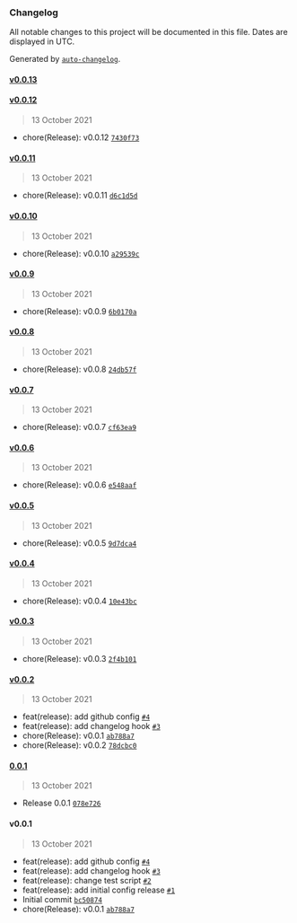 ### Changelog

All notable changes to this project will be documented in this file. Dates are displayed in UTC.

Generated by [`auto-changelog`](https://github.com/CookPete/auto-changelog).

#### [v0.0.13](https://github.corp.globant.com/jhony-lopez/release-test/compare/v0.0.12...v0.0.13)

#### [v0.0.12](https://github.corp.globant.com/jhony-lopez/release-test/compare/v0.0.11...v0.0.12)

> 13 October 2021

- chore(Release): v0.0.12 [`7430f73`](https://github.corp.globant.com/jhony-lopez/release-test/commit/7430f735d0d750817150c0b628b21db2e28d40bb)

#### [v0.0.11](https://github.corp.globant.com/jhony-lopez/release-test/compare/v0.0.10...v0.0.11)

> 13 October 2021

- chore(Release): v0.0.11 [`d6c1d5d`](https://github.corp.globant.com/jhony-lopez/release-test/commit/d6c1d5de22c7972df6b24df09cecbf837f254a27)

#### [v0.0.10](https://github.corp.globant.com/jhony-lopez/release-test/compare/v0.0.9...v0.0.10)

> 13 October 2021

- chore(Release): v0.0.10 [`a29539c`](https://github.corp.globant.com/jhony-lopez/release-test/commit/a29539c0b7c3c652abd46e922d23e10aa7d0ce14)

#### [v0.0.9](https://github.corp.globant.com/jhony-lopez/release-test/compare/v0.0.8...v0.0.9)

> 13 October 2021

- chore(Release): v0.0.9 [`6b0170a`](https://github.corp.globant.com/jhony-lopez/release-test/commit/6b0170a463533d880274dcacbed0a154e1d62d7c)

#### [v0.0.8](https://github.corp.globant.com/jhony-lopez/release-test/compare/v0.0.7...v0.0.8)

> 13 October 2021

- chore(Release): v0.0.8 [`24db57f`](https://github.corp.globant.com/jhony-lopez/release-test/commit/24db57f977a42d6ff150e0df43cb5977d6fa11b8)

#### [v0.0.7](https://github.corp.globant.com/jhony-lopez/release-test/compare/v0.0.6...v0.0.7)

> 13 October 2021

- chore(Release): v0.0.7 [`cf63ea9`](https://github.corp.globant.com/jhony-lopez/release-test/commit/cf63ea92d37b663454d8dc3ac5c3fe0dcab55af4)

#### [v0.0.6](https://github.corp.globant.com/jhony-lopez/release-test/compare/v0.0.5...v0.0.6)

> 13 October 2021

- chore(Release): v0.0.6 [`e548aaf`](https://github.corp.globant.com/jhony-lopez/release-test/commit/e548aaf45ddf354624345be4fb8e0abe91eb9d19)

#### [v0.0.5](https://github.corp.globant.com/jhony-lopez/release-test/compare/v0.0.4...v0.0.5)

> 13 October 2021

- chore(Release): v0.0.5 [`9d7dca4`](https://github.corp.globant.com/jhony-lopez/release-test/commit/9d7dca41a0a69ecf3c5977c13ee6c947275e9874)

#### [v0.0.4](https://github.corp.globant.com/jhony-lopez/release-test/compare/v0.0.3...v0.0.4)

> 13 October 2021

- chore(Release): v0.0.4 [`10e43bc`](https://github.corp.globant.com/jhony-lopez/release-test/commit/10e43bc1dbdc07928d8f89e7c40ab25430ad2478)

#### [v0.0.3](https://github.corp.globant.com/jhony-lopez/release-test/compare/v0.0.2...v0.0.3)

> 13 October 2021

- chore(Release): v0.0.3 [`2f4b101`](https://github.corp.globant.com/jhony-lopez/release-test/commit/2f4b1018a108c2afc1c32ad422506bfc4668673d)

#### [v0.0.2](https://github.corp.globant.com/jhony-lopez/release-test/compare/0.0.1...v0.0.2)

> 13 October 2021

- feat(release): add github config [`#4`](https://github.corp.globant.com/jhony-lopez/release-test/pull/4)
- feat(release): add changelog hook [`#3`](https://github.corp.globant.com/jhony-lopez/release-test/pull/3)
- chore(Release): v0.0.1 [`ab788a7`](https://github.corp.globant.com/jhony-lopez/release-test/commit/ab788a7f9e016abe163d3f0c19fefb51b86951c8)
- chore(Release): v0.0.2 [`78dcbc0`](https://github.corp.globant.com/jhony-lopez/release-test/commit/78dcbc05f34d5fef3531c306f1ca53c75a6d31ff)

#### [0.0.1](https://github.corp.globant.com/jhony-lopez/release-test/compare/v0.0.1...0.0.1)

> 13 October 2021

- Release 0.0.1 [`078e726`](https://github.corp.globant.com/jhony-lopez/release-test/commit/078e7262a733c3bed0cb63db007491c1f555a44f)

#### v0.0.1

> 13 October 2021

- feat(release): add github config [`#4`](https://github.corp.globant.com/jhony-lopez/release-test/pull/4)
- feat(release): add changelog hook [`#3`](https://github.corp.globant.com/jhony-lopez/release-test/pull/3)
- feat(release): change test script [`#2`](https://github.corp.globant.com/jhony-lopez/release-test/pull/2)
- feat(release): add initial config release [`#1`](https://github.corp.globant.com/jhony-lopez/release-test/pull/1)
- Initial commit [`bc50874`](https://github.corp.globant.com/jhony-lopez/release-test/commit/bc50874ee8436acccd2a1d109c5087abc9b0b4ac)
- chore(Release): v0.0.1 [`ab788a7`](https://github.corp.globant.com/jhony-lopez/release-test/commit/ab788a7f9e016abe163d3f0c19fefb51b86951c8)
